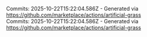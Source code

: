 Commits: 2025-10-22T15:22:04.586Z - Generated via https://github.com/marketplace/actions/artificial-grass
<br>
Commits: 2025-10-22T15:22:04.586Z - Generated via https://github.com/marketplace/actions/artificial-grass
<br>
